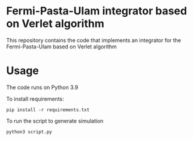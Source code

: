 # Fermi-Pasta-Ulam integrator based on Verlet algorithm

This repository contains the code that implements an integrator for the Fermi-Pasta-Ulam based on Verlet algorithm

# Usage

The code runs on Python 3.9

To install requirements:

```
pip install -r requirements.txt
```

To run the script to generate simulation
```
python3 script.py
```


